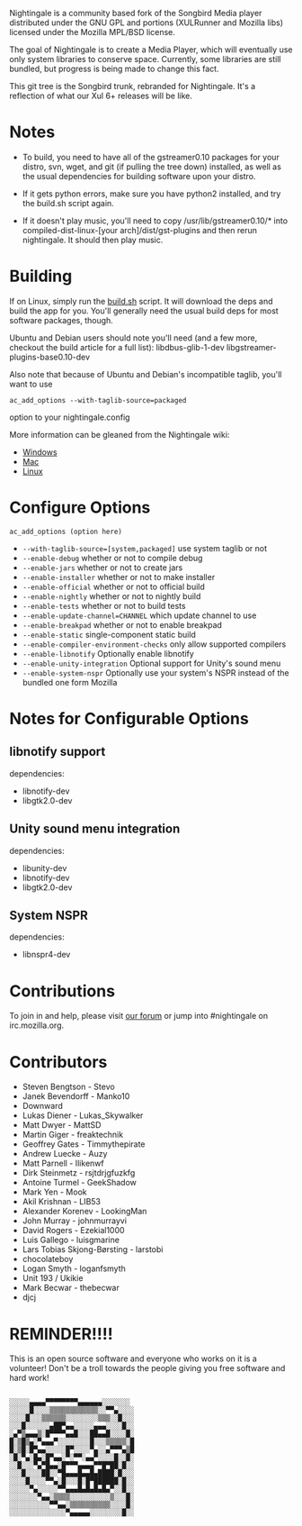 Nightingale is a community based fork of the Songbird Media player
distributed under the GNU GPL and portions (XULRunner and Mozilla libs)
licensed under the Mozilla MPL/BSD license. 

The goal of Nightingale is to create a Media Player, which will 
eventually use only system libraries to conserve space. Currently, some
libraries are still bundled, but progress is being made to change this 
fact.

This git tree is the Songbird trunk, rebranded for Nightingale. It's a 
reflection of what our Xul 6+ releases will be like.

Notes
=====

  * To build, you need to have all of the gstreamer0.10 packages for your 
distro, svn, wget, and git (if pulling the tree down) installed, 
as well as the usual dependencies for building software upon your 
distro.

  * If it gets python errors, make sure you have python2 installed,
and try the build.sh script again.

  * If it doesn't play music, you'll need to copy /usr/lib/gstreamer0.10/*
into compiled-dist-linux-[your arch]/dist/gst-plugins and then 
rerun nightingale. It should then play music.

Building
========
If on Linux, simply run the [build.sh](build.sh) script. It will download the deps
and build the app for you. You'll generally need the usual build deps
for most software packages, though.

Ubuntu and Debian users should note you'll need (and a few more, checkout the build article for a full list):
libdbus-glib-1-dev
libgstreamer-plugins-base0.10-dev

Also note that because of Ubuntu and Debian's incompatible taglib,
you'll want to use 
```
ac_add_options --with-taglib-source=packaged
```
option to your nightingale.config

More information can be gleaned from the Nightingale wiki:

  * [Windows](http://tinyurl.com/ce3anjo)
  * [Mac](http://tinyurl.com/ckca4no)
  * [Linux](http://tinyurl.com/d569knt)

Configure Options
=================

  `ac_add_options (option here)`
  
  * `--with-taglib-source=[system,packaged]` use system taglib or not  
  * `--enable-debug`                        whether or not to compile debug  
  * `--enable-jars`                         whether or not to create jars  
  * `--enable-installer`                    whether or not to make installer  
  * `--enable-official`                     whether or not to official build  
  * `--enable-nightly`                      whether or not to nightly build  
  * `--enable-tests`                        whether or not to build tests  
  * `--enable-update-channel=CHANNEL`       which update channel to use  
  * `--enable-breakpad`                     whether or not to enable breakpad  
  * `--enable-static`                       single-component static build  
  * `--enable-compiler-environment-checks`  only allow supported compilers  
  * `--enable-libnotify`                    Optionally enable libnotify  
  * `--enable-unity-integration`            Optional support for Unity's sound menu
  * `--enable-system-nspr`                  Optionally use your system's NSPR
                                        instead of the bundled one form
                                        Mozilla

Notes for Configurable Options
==============================

libnotify support
-----------------
dependencies:
  * libnotify-dev
  * libgtk2.0-dev

Unity sound menu integration
----------------------------
dependencies:
  * libunity-dev
  * libnotify-dev
  * libgtk2.0-dev

System NSPR
-----------
dependencies:
  * libnspr4-dev

Contributions
=============
To join in and help, please visit [our forum](http://forum.getnightingale.com/)
or jump into #nightingale on irc.mozilla.org.

Contributors
============
  * Steven Bengtson - Stevo
  * Janek Bevendorff - Manko10
  * Downward
  * Lukas Diener - Lukas_Skywalker
  * Matt Dwyer - MattSD
  * Martin Giger - freaktechnik
  * Geoffrey Gates - Timmythepirate
  * Andrew Luecke - Auzy
  * Matt Parnell - Ilikenwf
  * Dirk Steinmetz - rsjtdrjgfuzkfg
  * Antoine Turmel - GeekShadow
  * Mark Yen - Mook
  * Akil Krishnan - LIB53
  * Alexander Korenev - LookingMan
  * John Murray - johnmurrayvi
  * David Rogers - Ezekial1000
  * Luis Gallego - luisgmarine
  * Lars Tobias Skjong-Børsting - larstobi
  * chocolateboy
  * Logan Smyth - loganfsmyth
  * Unit 193 / Ukikie
  * Mark Becwar - thebecwar
  * djcj


REMINDER!!!!
============

This is an open source software and everyone who works on it is a
volunteer! Don't be a troll towards the people giving you free
software and hard work!
```

░░░░░▄▄▄▄▀▀▀▀▀▀▀▀▄▄▄▄▄▄░░░░░░░
░░░░░█░░░░▒▒▒▒▒▒▒▒▒▒▒▒░░▀▀▄░░░░
░░░░█░░░▒▒▒▒▒▒░░░░░░░░▒▒▒░░█░░░
░░░█░░░░░░▄██▀▄▄░░░░░▄▄▄░░░░█░░
░▄▀▒▄▄▄▒░█▀▀▀▀▄▄█░░░██▄▄█░░░░█░
█░▒█▒▄░▀▄▄▄▀░░░░░░░░█░░░▒▒▒▒▒░█
█░▒█░█▀▄▄░░░░░█▀░░░░▀▄░░▄▀▀▀▄▒█
░█░▀▄░█▄░█▀▄▄░▀░▀▀░▄▄▀░░░░█░░█░
░░█░░░▀▄▀█▄▄░█▀▀▀▄▄▄▄▀▀█▀██░█░░
░░░█░░░░██░░▀█▄▄▄█▄▄█▄████░█░░░
░░░░█░░░░▀▀▄░█░░░█░█▀██████░█░░
░░░░░▀▄░░░░░▀▀▄▄▄█▄█▄█▄█▄▀░░█░░
░░░░░░░▀▄▄░▒▒▒▒░░░░░░░░░░▒░░░█░
░░░░░░░░░░▀▀▄▄░▒▒▒▒▒▒▒▒▒▒░░░░█░
░░░░░░░░░░░░░░▀▄▄▄▄▄░░░░░░░░█░░
```

